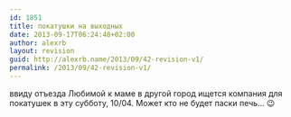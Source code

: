 ```yaml
---
id: 1851
title: покатушки на выходных
date: 2013-09-17T06:24:48+02:00
author: alexrb
layout: revision
guid: http://alexrb.name/2013/09/42-revision-v1/
permalink: /2013/09/42-revision-v1/
---
```

ввиду отъезда Любимой к маме в другой город ищется компания для покатушек в эту субботу, 10/04. Может кто не будет паски печь&#8230; 😉